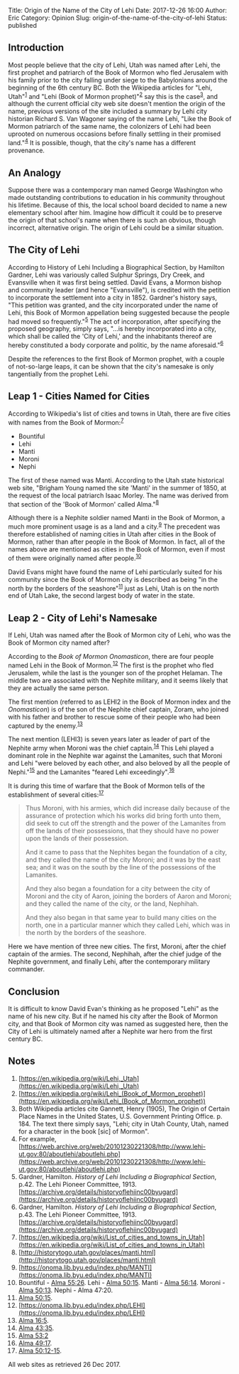 Title: Origin of the Name of the City of Lehi
Date: 2017-12-26 16:00
Author: Eric
Category: Opinion
Slug: origin-of-the-name-of-the-city-of-lehi
Status: published

Introduction
------------

Most people believe that the city of Lehi, Utah was named after Lehi, the first
prophet and patriarch of the Book of Mormon who fled Jerusalem with his family
prior to the city falling under siege to the Babylonians around the beginning
of the 6th century BC. Both the Wikipedia articles for "Lehi,
Utah"<sup>[1](#note1)</sup> and "Lehi (Book of Mormon
prophet)"<sup>[2](#note2)</sup> say this is the case<sup>[3](#note3)</sup>, and
although the current official city web site doesn't mention the origin of the
name, previous versions of the site included a summary by Lehi city historian
Richard S. Van Wagoner saying of the name Lehi, "Like the Book of Mormon
patriarch of the same name, the colonizers of Lehi had been uprooted on
numerous occasions before finally settling in their promised
land."<sup>[4](#note4)</sup> It is possible, though, that the city's name has a
different provenance.

An Analogy
----------

Suppose there was a contemporary man named George Washington who made
outstanding contributions to education in his community throughout his
lifetime. Because of this, the local school board decided to name a new
elementary school after him. Imagine how difficult it could be to preserve the
origin of that school's name when there is such an obvious, though incorrect,
alternative origin. The origin of Lehi could be a similar situation.

The City of Lehi
----------------

According to History of Lehi Including a Biographical Section, by Hamilton
Gardner, Lehi was variously called Sulphur Springs, Dry Creek, and Evansville
when it was first being settled. David Evans, a Mormon bishop and community
leader (and hence "Evansville"), is credited with the petition to incorporate
the settlement into a city in 1852. Gardner's history says, "This petition was
granted, and the city incorporated under the name of Lehi, this Book of Mormon
appellation being suggested because the people had moved so
frequently."<sup>[5](#note5)</sup> The act of incorporation, after specifying
the proposed geography, simply says, "…is hereby incorporated into a city,
which shall be called the 'City of Lehi,' and the inhabitants thereof are
hereby constituted a body corporate and politic, by the name
aforesaid."<sup>[6](#note6)</sup>

Despite the references to the first Book of Mormon prophet, with a couple of
not-so-large leaps, it can be shown that the city's namesake is only
tangentially from the prophet Lehi.

Leap 1 - Cities Named for Cities
--------------------------------

According to Wikipedia's list of cities and towns in Utah, there are five
cities with names from the Book of Mormon:<sup>[7](#note7)</sup>

* Bountiful
* Lehi
* Manti
* Moroni
* Nephi

The first of these named was Manti. According to the Utah state historical web
site, "Brigham Young named the site 'Manti' in the summer of 1850, at the
request of the local patriarch Isaac Morley. The name was derived from that
section of the 'Book of Mormon' called Alma."<sup>[8](#note8)</sup>

Although there is a Nephite soldier named Manti in the Book of Mormon, a much
more prominent usage is as a land and a city.<sup>[9](#note9)</sup> The
precedent was therefore established of naming cities in Utah after cities in
the Book of Mormon, rather than after people in the Book of Mormon. In fact,
all of the names above are mentioned as cities in the Book of Mormon, even if
most of them were originally named after people.<sup>[10](#note10)</sup>

David Evans might have found the name of Lehi particularly suited for his
community since the Book of Mormon city is described as being "in the north by
the borders of the seashore"<sup>[11](#note11)</sup> just as Lehi, Utah is on
the north end of Utah Lake, the second largest body of water in the state.

Leap 2 - City of Lehi's Namesake
--------------------------------

If Lehi, Utah was named after the Book of Mormon city of Lehi, who was the Book
of Mormon city named after?

According to the *Book of Mormon Onomasticon*, there are four people named Lehi
in the Book of Mormon.<sup>[12](#note12)</sup> The first is the prophet who fled
Jerusalem, while the last is the younger son of the prophet Helaman. The middle
two are associated with the Nephite military, and it seems likely that they are
actually the same person.

The first mention (referred to as LEHI2 in the Book of Mormon index and the
*Onomasticon*) is of the son of the Nephite chief captain, Zoram, who joined
with his father and brother to rescue some of their people who had been
captured by the enemy.<sup>[13](#note13)</sup>

The next mention (LEHI3) is seven years later as leader of part of the Nephite
army when Moroni was the chief captain.<sup>[14](#note14)</sup> This Lehi
played a dominant role in the Nephite war against the Lamanites, such that
Moroni and Lehi "were beloved by each other, and also beloved by all the people
of Nephi."<sup>[15](#note15)</sup> and the Lamanites "feared Lehi
exceedingly".<sup>[16](#note16)</sup>

It is during this time of warfare that the Book of Mormon tells of the
establishment of several cities:<sup>[17](#note17)</sup>

> Thus Moroni, with his armies, which did increase daily because of the
> assurance of protection which his works did bring forth unto them, did seek
> to cut off the strength and the power of the Lamanites from off the lands of
> their possessions, that they should have no power upon the lands of their
> possession.
>
> And it came to pass that the Nephites began the foundation of a city, and
> they called the name of the city Moroni; and it was by the east sea; and it
> was on the south by the line of the possessions of the Lamanites.
>
> And they also began a foundation for a city between the city of Moroni and
> the city of Aaron, joining the borders of Aaron and Moroni; and they called
> the name of the city, or the land, Nephihah.
>
> And they also began in that same year to build many cities on the north, one
> in a particular manner which they called Lehi, which was in the north by the
> borders of the seashore.

Here we have mention of three new cities. The first, Moroni, after the chief
captain of the armies. The second, Nephihah, after the chief judge of the
Nephite government, and finally Lehi, after the contemporary military
commander.

Conclusion
----------

It is difficult to know David Evan's thinking as he proposed "Lehi" as the name
of his new city. But if he named his city after the Book of Mormon city, and
that Book of Mormon city was named as suggested here, then the City of Lehi is
ultimately named after a Nephite war hero from the first century BC.

Notes
-----

1. <a name="note1">[https://en.wikipedia.org/wiki/Lehi,_Utah](https://en.wikipedia.org/wiki/Lehi,_Utah)
2. <a name="note2"> [https://en.wikipedia.org/wiki/Lehi_(Book_of_Mormon_prophet)](https://en.wikipedia.org/wiki/Lehi_(Book_of_Mormon_prophet))
3. <a name="note3">Both Wikipedia articles cite Gannett, Henry (1905), The
   Origin of Certain Place Names in the United States, U.S. Government Printing
   Office. p. 184. The text there simply says, "Lehi; city in Utah County,
   Utah, named for a character in the book \[sic\] of Mormon".
4. <a name="note4">For example,
   [https://web.archive.org/web/20101230221308/http://www.lehi-ut.gov:80/aboutlehi/aboutlehi.php](https://web.archive.org/web/20101230221308/http://www.lehi-ut.gov:80/aboutlehi/aboutlehi.php)
5. <a name="note5">Gardner, Hamilton. *History of Lehi Including a Biographical
   Section*, p.42. The Lehi Pioneer Committee, 1913.
   [https://archive.org/details/historyoflehiinc00byugard](https://archive.org/details/historyoflehiinc00byugard)
6. <a name="note6">Gardner, Hamilton. *History of Lehi Including a Biographical
   Section*, p.43. The Lehi Pioneer Committee, 1913.
   [https://archive.org/details/historyoflehiinc00byugard](https://archive.org/details/historyoflehiinc00byugard)
7. <a
   name="note7"> [https://en.wikipedia.org/wiki/List_of_cities_and_towns_in_Utah](https://en.wikipedia.org/wiki/List_of_cities_and_towns_in_Utah)
8. <a name="note8"> [http://historytogo.utah.gov/places/manti.html](http://historytogo.utah.gov/places/manti.html)
9. <a name="note9"> [https://onoma.lib.byu.edu/index.php/MANTI](https://onoma.lib.byu.edu/index.php/MANTI)
10. <a name="note10">Bountiful -
    [Alma 55:26](https://www.lds.org/scriptures/bofm/alma/55.26?lang=eng#p25).
    Lehi -
    [Alma 50:15](https://www.lds.org/scriptures/bofm/alma/50.15?lang=eng#p25).
    Manti -
    [Alma 56:14](https://www.lds.org/scriptures/bofm/alma/56.14?lang=eng#p25).
    Moroni -
    [Alma 50:13](https://www.lds.org/scriptures/bofm/alma/50.13?lang=eng#p25).
    Nephi - Alma 47:20.
11. <a
    name="note11">[Alma 50:15](https://www.lds.org/scriptures/bofm/alma/50.15?lang=eng#p25).
12. <a name="note12"> [https://onoma.lib.byu.edu/index.php/LEHI](https://onoma.lib.byu.edu/index.php/LEHI)
13. <a
    name="note13">[Alma 16:5](https://www.lds.org/scriptures/bofm/alma/16:5?lang=eng#p25).
14. <a
    name="note14">[Alma 43:35](https://www.lds.org/scriptures/bofm/alma/43.35?lang=eng#p25).
15. <a
    name="note15">[Alma 53:2](https://www.lds.org/scriptures/bofm/alma/53.2?lang=eng#p25)
16. <a
    name="note15">[Alma 49:17](https://www.lds.org/scriptures/bofm/alma/49.17?lang=eng#p25).
17. <a
    name="note16">[Alma 50:12-15](https://www.lds.org/scriptures/bofm/alma/50.12-15?lang=eng#p11).


All web sites as retrieved 26 Dec 2017.
